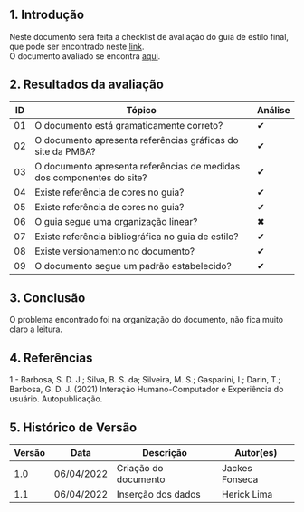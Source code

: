 ## 1. Introdução

Neste documento será feita a checklist de avaliação do guia de estilo final, que pode ser encontrado neste [link](https://www.figma.com/file/I8HhbD6X9OdOQ6FkV0ABwd/Untitled?node-id=0%3A1).<br>
O documento avaliado se encontra [aqui](../analise_requisitos/guia_estilo.md).

## 2. Resultados da avaliação

| ID  | Tópico                                                                | Análise |
| --- | --------------------------------------------------------------------- | ------- |
| 01  | O documento está gramaticamente correto?                              | ✔       |
| 02  | O documento apresenta referências gráficas do site da PMBA?           | ✔       |
| 03  | O documento apresenta referências de medidas dos componentes do site? | ✔       |
| 04  | Existe referência de cores no guia?                                   | ✔       |
| 05  | Existe referência de cores no guia?                                   | ✔       |
| 06  | O guia segue uma organização linear?                                  | ✖       |
| 07  | Existe referência bibliográfica no guia de estilo?                    | ✔       |
| 08  | Existe versionamento no documento?                                    | ✔       |
| 09  | O documento segue um padrão estabelecido?                             | ✔       |

## 3. Conclusão

O problema encontrado foi na organização do documento, não fica muito claro a leitura.

## 4. Referências

1 - Barbosa, S. D. J.; Silva, B. S. da; Silveira, M. S.; Gasparini, I.; Darin, T.; Barbosa, G. D. J. (2021) Interação
Humano-Computador e Experiência do usuário. Autopublicação.

## 5. Histórico de Versão

| Versão | Data       | Descrição            | Autor(es)      |
| ------ | ---------- | -------------------- | -------------- |
| 1.0    | 06/04/2022 | Criação do documento | Jackes Fonseca |
| 1.1    | 06/04/2022 | Inserção dos dados   | Herick Lima    |

